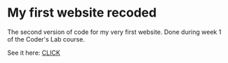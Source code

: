 # My first website recoded
The second version of code for my very first website.
Done during week 1 of the Coder's Lab course.

See it here: [CLICK](http://first-code-ever.aleksandragajda.com/)
